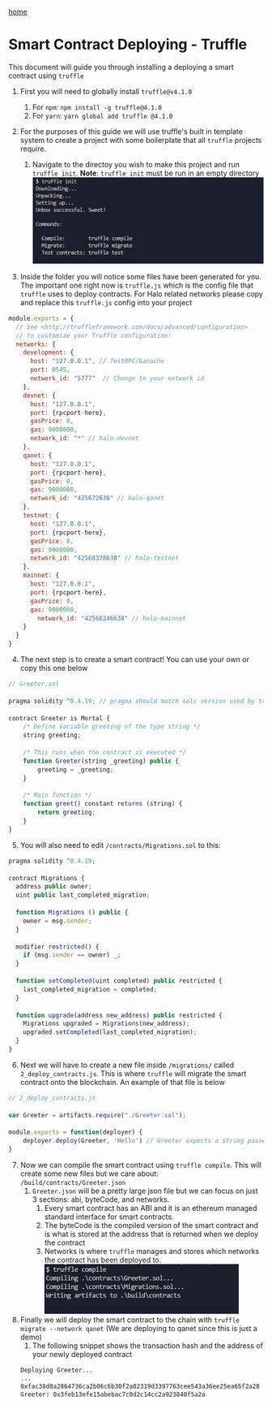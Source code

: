 [home](../README.md)

# Smart Contract Deploying - Truffle

This document will guide you through installing a deploying a smart contract using `truffle`

1. First you will need to globally install `truffle@v4.1.0`
    1. For `npm`: `npm install -g truffle@4.1.0`
    2. For `yarn`: `yarn global add truffle @4.1.0`
2. For the purposes of this guide we will use truffle's built in template system to create a project with some boilerplate that all `truffle` projects require.
    1. Navigate to the directoy you wish to make this project and run `truffle init`. **Note**: `truffle init` must be run in an empty directory
![truffle init](./img/truffle-init.PNG)

3. Inside the folder you will notice some files have been generated for you.
The important one right now is `truffle.js` which is the config file that `truffle` uses to deploy contracts. For Halo related networks please copy and replace this `truffle.js` config into your project
```js
module.exports = {
  // See <http://truffleframework.com/docs/advanced/configuration>
  // to customize your Truffle configuration!
  networks: {
    development: {
      host: "127.0.0.1", // TestRPC/Ganache
      port: 8545,
      network_id: "5777"  // Change to your network id
    },
    devnet: {
      host: "127.0.0.1",
      port: {rpcport-here},
      gasPrice: 0,
      gas: 9000000,
      network_id: "*" // halo-devnet
    },
    qanet: {
      host: "127.0.0.1",
      port: {rpcport-here},
      gasPrice: 0,
      gas: 9000000,
      network_id: "425672638" // halo-qanet
    },
    testnet: {
      host: "127.0.0.1",
      port: {rpcport-here},
      gasPrice: 0,
      gas: 9000000,
      network_id: "42568378638" // halo-testnet
    },
    mainnet: {
      host: "127.0.0.1",
      port: {rpcport-here},
      gasPrice: 0,
      gas: 9000000,
	    network_id: "42566246638" // halo-mainnet
    }
  }
}
```
4. The next step is to create a smart contract! You can use your own or copy this one below
```js
// Greeter.sol

pragma solidity ^0.4.19; // pragma should match solc version used by truffle

contract Greeter is Mortal {
    /* Define variable greeting of the type string */
    string greeting;

    /* This runs when the contract is executed */
    function Greeter(string _greeting) public {
        greeting = _greeting;
    }

    /* Main function */
    function greet() constant returns (string) {
        return greeting;
    }
}
```
5. You will also need to edit `/contracts/Migrations.sol` to this:
```js
pragma solidity ^0.4.19;

contract Migrations {
  address public owner;
  uint public last_completed_migration;

  function Migrations () public {
    owner = msg.sender;
  }

  modifier restricted() {
    if (msg.sender == owner) _;
  }

  function setCompleted(uint completed) public restricted {
    last_completed_migration = completed;
  }

  function upgrade(address new_address) public restricted {
    Migrations upgraded = Migrations(new_address);
    upgraded.setCompleted(last_completed_migration);
  }
}
```
6. Next we will have to create a new file inside `/migrations/` called `2_deploy_contracts.js`. This is where `truffle` will migrate the smart contract onto the blockchain. An example of that file is below
```js
// 2_deploy_contracts.js

var Greeter = artifacts.require("./Greeter.sol");

module.exports = function(deployer) {
    deployer.deploy(Greeter, 'Hello') // Greeter expects a string passed to its constructor
}
```
7. Now we can compile the smart contract using `truffle compile`. This will create some new files but we care about: `/build/contracts/Greeter.json`
    1. `Greeter.json` will be a pretty large json file but we can focus on just 3 sections: abi, byteCode, and networks.
        1. Every smart contract has an ABI and it is an ethereum managed standard interface for smart contracts.
        2. The byteCode is the compiled version of the smart contract and is what is stored at the address that is returned when we deploy the contract
        3. Networks is where `truffle` manages and stores which networks the contract has been deployed to.
        ![truffle init](./img/truffle-compile.PNG)
8. Finally we will deploy the smart contract to the chain with `truffle migrate --network qanet` (We are deploying to qanet since this is just a demo)
    1. The following snippet shows the transaction hash and the address of your newly deployed contract
    ```
    Deploying Greeter...
    ... 0xfac38d8a2864736ca2b06c6b30f2a02319d3397763cee543a36ee25ea65f2a28
    Greeter: 0x3feb13efe15abebac7c0d2c14cc2a923840f5a2a
     ```